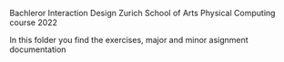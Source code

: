 Bachleror Interaction Design
Zurich School of Arts
Physical Computing course 2022

In this folder you find the exercises, major and minor asignment documentation
